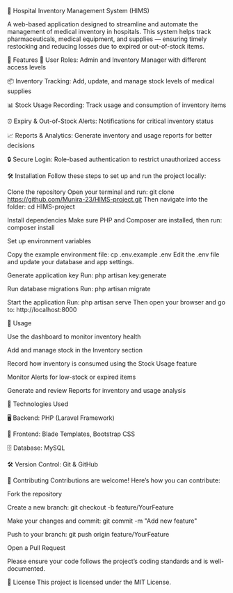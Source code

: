 🏥 Hospital Inventory Management System (HIMS)

A web-based application designed to streamline and automate the management of medical inventory in hospitals. This system helps track pharmaceuticals, medical equipment, and supplies — ensuring timely restocking and reducing losses due to expired or out-of-stock items.

🚀 Features
👥 User Roles: Admin and Inventory Manager with different access levels

📦 Inventory Tracking: Add, update, and manage stock levels of medical supplies

📊 Stock Usage Recording: Track usage and consumption of inventory items

⏰ Expiry & Out-of-Stock Alerts: Notifications for critical inventory status

📈 Reports & Analytics: Generate inventory and usage reports for better decisions

🔒 Secure Login: Role-based authentication to restrict unauthorized access

🛠️ Installation
Follow these steps to set up and run the project locally:

Clone the repository
Open your terminal and run:
git clone https://github.com/Munira-23/HIMS-project.git
Then navigate into the folder:
cd HIMS-project

Install dependencies
Make sure PHP and Composer are installed, then run:
composer install

Set up environment variables

Copy the example environment file:
cp .env.example .env
Edit the .env file and update your database and app settings.

Generate application key
Run:
php artisan key:generate

Run database migrations
Run:
php artisan migrate

Start the application
Run:
php artisan serve
Then open your browser and go to:
http://localhost:8000

📖 Usage

Use the dashboard to monitor inventory health

Add and manage stock in the Inventory section

Record how inventory is consumed using the Stock Usage feature

Monitor Alerts for low-stock or expired items

Generate and review Reports for inventory and usage analysis

🧰 Technologies Used

🖥️ Backend: PHP (Laravel Framework)

🎨 Frontend: Blade Templates, Bootstrap CSS

🗄️ Database: MySQL

🛠️ Version Control: Git & GitHub

🤝 Contributing
Contributions are welcome! Here’s how you can contribute:

Fork the repository

Create a new branch: git checkout -b feature/YourFeature

Make your changes and commit: git commit -m "Add new feature"

Push to your branch: git push origin feature/YourFeature

Open a Pull Request

Please ensure your code follows the project’s coding standards and is well-documented.

📄 License
This project is licensed under the MIT License.
